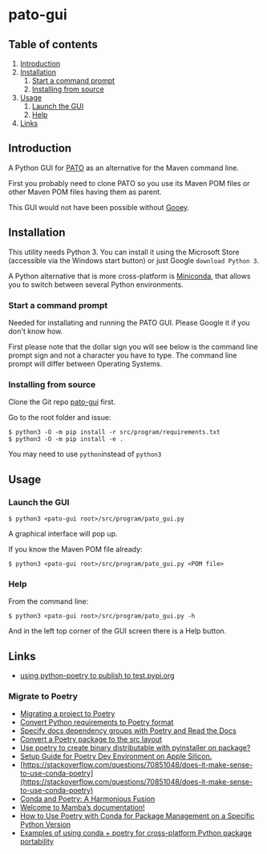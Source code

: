# pato-gui

## Table of contents

1. [Introduction](#introduction)
2. [Installation](#installation)
   1. [Start a command prompt](#start-command-line-prompt)
   2. [Installing from source](#installing-from-source)
3. [Usage](#usage)
   1. [Launch the GUI](#launch-the-gui)
   2. [Help](#help)
4. [Links](#links)

## Introduction <a name="introduction" />

A Python GUI for [PATO](https://github.com/paulissoft/oracle-tools) as an alternative for the Maven command line.

First you probably need to clone PATO so you use its Maven POM files or other Maven POM files having them as parent.

This GUI would not have been possible without [Gooey](https://github.com/chriskiehl/Gooey).

## Installation <a name="installation" />

This utility needs Python 3. You can install it using the Microsoft Store
(accessible via the Windows start button) or just Google `download Python 3`.

A Python alternative that is more cross-platform is
[Miniconda](https://docs.conda.io/projects/miniconda/en/latest/miniconda-install.html),
that allows you to switch between several Python environments.

### Start a command prompt <a name="start-command-line-prompt" />

Needed for installating and running the PATO GUI. Please Google it if you don't know how.

First please note that the dollar sign you will see below is the command line prompt sign and not a character you have to type.
The command line prompt will differ between Operating Systems.

### Installing from source <a name="installing-from-source" />

Clone the Git repo [pato-gui](https://github.com/paulissoft/pato-gui) first.

Go to the root folder and issue:

```
$ python3 -O -m pip install -r src/program/requirements.txt
$ python3 -O -m pip install -e .
```

You may need to use `python`instead of `python3`

<!-- 

### Installing the binary Python package <a name="installing-from-binary-package" />

```
$ python3 -m pip install pato-gui
```

Now `pato-gui` should be available and this command shows you the help:

```
$ pato-gui -h
```

-->

## Usage <a name="usage" />

### Launch the GUI <a name="launch-the-gui" />

```
$ python3 <pato-gui root>/src/program/pato_gui.py
```

A graphical interface will pop up.

If you know the Maven POM file already:

```
$ python3 <pato-gui root>/src/program/pato_gui.py <POM file>
```

### Help <a name="help" />

From the command line:

```
$ python3 <pato-gui root>/src/program/pato_gui.py -h
```

And in the left top corner of the GUI screen there is a Help button.

## Links <a name="links" />

- [using python-poetry to publish to test.pypi.org](https://stackoverflow.com/questions/68882603/using-python-poetry-to-publish-to-test-pypi-org)

### Migrate to Poetry

- [Migrating a project to Poetry](https://browniebroke.com/blog/migrating-project-to-poetry/)
- [Convert Python requirements to Poetry format](https://browniebroke.com/blog/convert-requirements-to-pyproject/)
- [Specify docs dependency groups with Poetry and Read the Docs](https://browniebroke.com/blog/specify-docs-dependency-groups-with-poetry-and-read-the-docs/)
- [Convert a Poetry package to the src layout](https://browniebroke.com/blog/convert-existing-poetry-to-src-layout/)
- [Use poetry to create binary distributable with pyinstaller on package?](https://stackoverflow.com/questions/76145761/use-poetry-to-create-binary-distributable-with-pyinstaller-on-package)
- [Setup Guide for Poetry Dev Environment on Apple Silicon.](https://github.com/rybodiddly/Poetry-Pyenv-Homebrew-Numpy-TensorFlow-on-Apple-Silicon-M1)
- [https://stackoverflow.com/questions/70851048/does-it-make-sense-to-use-conda-poetry](https://stackoverflow.com/questions/70851048/does-it-make-sense-to-use-conda-poetry)
- [Conda and Poetry: A Harmonious Fusion](https://medium.com/@silvinohenriqueteixeiramalta/conda-and-poetry-a-harmonious-fusion-8116895b6380#:~:text=Conda%20and%20Poetry%20are%20two,dependency%20resolution%2C%20and%20package%20distribution.)
- [Welcome to Mamba’s documentation!](https://mamba.readthedocs.io/en/latest/index.html)
- [How to Use Poetry with Conda for Package Management on a Specific Python Version](https://michhar.github.io/2023-07-poetry-with-conda/)
- [Examples of using conda + poetry for cross-platform Python package portability](https://shandou.medium.com/examples-of-using-conda-poetry-for-cross-platform-python-package-portability-711a7450a522)
